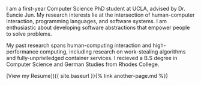 I am a first-year Computer Science PhD student at UCLA, advised by Dr. Euncie Jun. My research interests lie at the intersection of human-computer interaction, programming languages, and software systems. I am enthusiastic about developing software abstractions that empower people to solve problems.   

My past research spans human-computing interaction and high-performance computing, including research on work-stealing algorithms and fully-unpriviledged container services. I recieved a B.S degree in Computer Science and German Studies from Rhodes College.

[View my Resume]({{ site.baseurl }}{% link another-page.md %})
